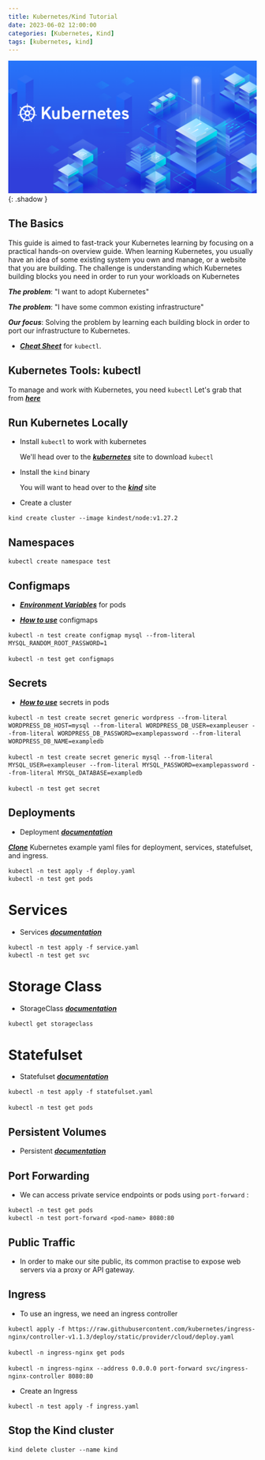 ```yaml
---
title: Kubernetes/Kind Tutorial
date: 2023-06-02 12:00:00
categories: [Kubernetes, Kind]
tags: [kubernetes, kind]
---
```

<script defer data-domain="senad-d.github.io" src="https://plus.seki.pro/js/script.js"></script>
![](https://github.com/senad-d/senad-d.github.io/blob/main/_media/images/kubernetes-banner.png?raw=true){: .shadow }

## The Basics

This guide is aimed to fast-track your Kubernetes learning by focusing on a practical hands-on overview guide. When learning Kubernetes, you usually have an idea of some existing system you own and manage, or a website that you are building. The challenge is understanding which Kubernetes building blocks you need in order to run your workloads on Kubernetes

***The problem***: "I want to adopt Kubernetes"

***The problem***: "I have some common existing infrastructure"

***Our focus***: Solving the problem by learning each building block in order to port our infrastructure to Kubernetes. 

* [***Cheat Sheet***](https://senad-d.github.io/posts/kubernetes-cheatsheet/) for `kubectl`.

## Kubernetes Tools: kubectl

To manage and work with Kubernetes, you need `kubectl` Let's grab that from [***here***](https://kubernetes.io/docs/tasks/tools/)


## Run Kubernetes Locally

* Install `kubectl` to work with kubernetes 

    We'll head over to the [***kubernetes***](https://kubernetes.io/docs/tasks/tools/) site to download `kubectl` 

* Install the `kind` binary

    You will want to head over to the [***kind***](https://kind.sigs.k8s.io/) site

* Create a cluster 

```shell
kind create cluster --image kindest/node:v1.27.2
```

## Namespaces 

```shell
kubectl create namespace test
```

## Configmaps

* [***Environment Variables***](https://kubernetes.io/docs/tasks/inject-data-application/define-environment-variable-container/) for pods

* [***How to use***](https://kubernetes.io/docs/concepts/configuration/configmap/) configmaps


```shell
kubectl -n test create configmap mysql --from-literal MYSQL_RANDOM_ROOT_PASSWORD=1

kubectl -n test get configmaps
```

## Secrets

* [***How to use***](https://kubernetes.io/docs/concepts/configuration/secret/) secrets in pods

```shell
kubectl -n test create secret generic wordpress --from-literal WORDPRESS_DB_HOST=mysql --from-literal WORDPRESS_DB_USER=exampleuser --from-literal WORDPRESS_DB_PASSWORD=examplepassword --from-literal WORDPRESS_DB_NAME=exampledb

kubectl -n test create secret generic mysql --from-literal MYSQL_USER=exampleuser --from-literal MYSQL_PASSWORD=examplepassword --from-literal MYSQL_DATABASE=exampledb

kubectl -n test get secret
```


## Deployments

* Deployment [***documentation***](https://kubernetes.io/docs/concepts/workloads/controllers/deployment/)

[***Clone***](https://github.com/senad-d/KindDemo.git) Kubernetes example yaml files for deployment, services, statefulset, and ingress.

```shell
kubectl -n test apply -f deploy.yaml
kubectl -n test get pods
```

# Services

* Services [***documentation***](https://kubernetes.io/docs/concepts/services-networking/service/)

```shell
kubectl -n test apply -f service.yaml
kubectl -n test get svc
```

# Storage Class

* StorageClass [***documentation***](https://kubernetes.io/docs/concepts/storage/storage-classes/)

```shell
kubectl get storageclass
```

# Statefulset

* Statefulset [***documentation***](https://kubernetes.io/docs/concepts/workloads/controllers/statefulset/)

```shell
kubectl -n test apply -f statefulset.yaml

kubectl -n test get pods
```

## Persistent Volumes

* Persistent [***documentation***](https://kubernetes.io/docs/concepts/storage/persistent-volumes/)

## Port Forwarding

* We can access private service endpoints or pods using `port-forward` :

```shell
kubectl -n test get pods
kubectl -n test port-forward <pod-name> 8080:80
```

## Public Traffic

* In order to make our site public, its common practise to expose web servers via a proxy or API gateway.

## Ingress

* To use an ingress, we need an ingress controller

```shell
kubectl apply -f https://raw.githubusercontent.com/kubernetes/ingress-nginx/controller-v1.1.3/deploy/static/provider/cloud/deploy.yaml

kubectl -n ingress-nginx get pods

kubectl -n ingress-nginx --address 0.0.0.0 port-forward svc/ingress-nginx-controller 8080:80
```

* Create an Ingress

```shell
kubectl -n test apply -f ingress.yaml
```

## Stop the Kind cluster

```shell
kind delete cluster --name kind
```